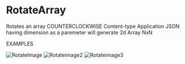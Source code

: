 # RotateArray
Rotates an array COUNTERCLOCKWISE
Content-type Application JSON
having dimension as a paremeter will generate 2d Array NxN

EXAMPLES


![RotateImage](https://user-images.githubusercontent.com/92694672/138984539-6c785284-5777-4ead-8bde-4f4bf03ba6ec.png)
![Rotateimage2](https://user-images.githubusercontent.com/92694672/138984640-5b0662ec-f6a1-4863-bda1-b8ba6eb70004.png)
![Rotateimage3](https://user-images.githubusercontent.com/92694672/138984891-6676ce38-9527-468c-b196-311343f10945.png)
